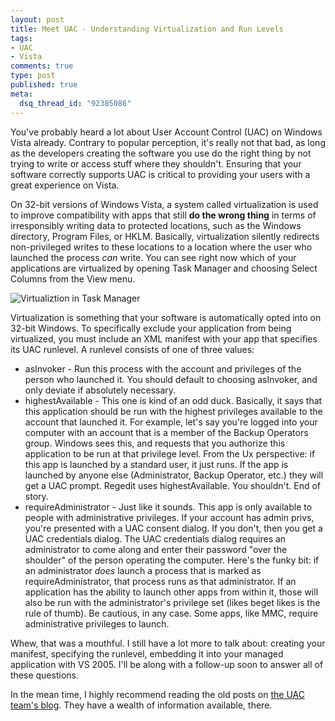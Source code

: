 ```yaml
--- 
layout: post
title: Meet UAC - Understanding Virtualization and Run Levels
tags: 
- UAC
- Vista
comments: true
type: post
published: true
meta: 
  dsq_thread_id: "92385086"
---
```

You've probably heard a lot about User Account Control (UAC) on Windows Vista already. Contrary to popular perception, it's really not that bad, as long as the developers creating the software you use do the right thing by not trying to write or access stuff where they shouldn't. Ensuring that your software correctly supports UAC is critical to providing your users with a great experience on Vista.

  On 32-bit versions of Windows Vista, a system called virtualization is used to improve compatibility with apps that still <strong>do the wrong thing</strong> in terms of irresponsibly writing data to protected locations, such as the Windows directory, Program Files, or HKLM. Basically, virtualization silently redirects non-privileged writes to these locations to a location where the user who launched the process <em>can</em> write. You can see right now which of your applications are virtualized by opening Task Manager and choosing Select Columns from the View menu.

  <img src="http://brethorsting.com/blog/wp-content/uploads/2007/02/virtualization.png" alt="Virtualiztion in Task Manager" />

  Virtualization is something that your software is automatically opted into on 32-bit Windows. To specifically exclude your application from being virtualized, you must include an XML manifest with your app that specifies its UAC runlevel. A runlevel consists of one of three values:
  <ul>
  	<li>asInvoker - Run this process with the account and privileges of the person who launched it. You should default to choosing asInvoker, and only deviate if absolutely necessary.</li>
  	<li>highestAvailable - This one is kind of an odd duck. Basically, it says that this application should be run with the highest privileges available to the account that launched it. For example, let's say you're logged into your computer with an account that is a member of the Backup Operators group. Windows sees this, and requests that you authorize this application to be run at that privilege level. From the Ux perspective: if this app is launched by a standard user, it just runs. If the app is launched by anyone else (Administrator, Backup Operator, etc.) they will get a UAC prompt. Regedit uses highestAvailable. You shouldn't. End of story.</li>
  	<li>requireAdministrator - Just like it sounds. This app is only available to people with administrative privileges. If your account has admin privs, you're presented with a UAC consent dialog. If you don't, then you get a UAC credentials dialog. The UAC credentials dialog requires an administrator to come along and enter their password "over the shoulder" of the person operating the computer. Here's the funky bit: if an administrator <em>does</em> launch a process that is marked as requireAdministrator, that process runs as that administrator. If an application has the ability to launch other apps from within it, those will also be run with the administrator's privilege set (likes beget likes is the rule of thumb). Be cautious, in any case. Some apps, like MMC, require administrative privileges to launch.</li>
  </ul>
  Whew, that was a mouthful. I still have a lot more to talk about: creating your manifest, specifying the runlevel, embedding it into your managed application with VS 2005. I'll be along with a follow-up soon to answer all of these questions.

  In the mean time, I highly recommend reading the old posts on <a href="http://blogs.msdn.com/uac/">the UAC team's blog</a>. They have a wealth of information available, there.
